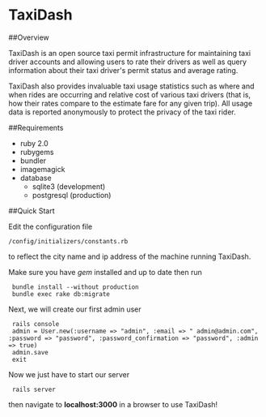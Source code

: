 # TaxiDash 

##Overview

TaxiDash is an open source taxi permit infrastructure for maintaining taxi driver accounts and allowing users to rate their drivers as well as query information about their taxi driver's permit status and average rating.

TaxiDash also provides invaluable taxi usage statistics such as where and when rides are occurring and relative cost of various taxi drivers (that is, how their rates compare to the estimate fare for any given trip). All usage data is reported anonymously to protect the privacy of the taxi rider.

##Requirements
+ ruby 2.0
+ rubygems
+ bundler
+ imagemagick
+ database
    + sqlite3 (development)
    + postgresql (production)

##Quick Start

Edit the configuration file
 
    /config/initializers/constants.rb

to reflect the city name and ip address of the machine running TaxiDash.

Make sure you have *gem* installed and up to date then run

     bundle install --without production
     bundle exec rake db:migrate

Next, we will create our first admin user

     rails console
     admin = User.new(:username => "admin", :email => " admin@admin.com", :password => "password", :password_confirmation => "password", :admin => true)
     admin.save
     exit

Now we just have to start our server

     rails server

then navigate to **localhost:3000** in a browser to use TaxiDash!
